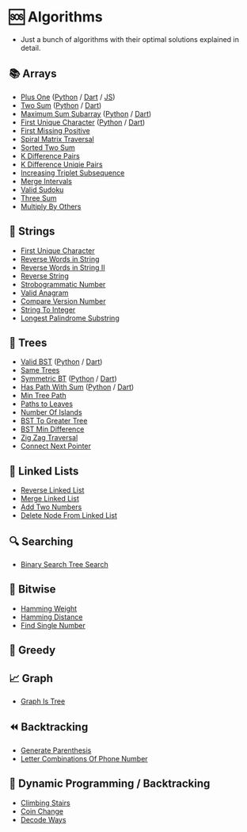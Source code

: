# 🆘 Algorithms
- Just a bunch of algorithms with their optimal solutions explained in detail.

## 📚 Arrays 
 - [Plus One](https://github.com/kumailn/Algorithms/blob/master/Python/Plus_One.py) ([Python](https://github.com/kumailn/Algorithms/blob/master/Python/Plus_One.py) / [Dart](https://github.com/kumailn/Algorithms/blob/master/Dart/Plus_One.dart) / [JS](https://github.com/kumailn/Algorithms/blob/master/Javascript/Plus_One.js))
 - [Two Sum](https://github.com/kumailn/Algorithms/blob/master/Python/Two_Sum_All_Pairs.py) ([Python](https://github.com/kumailn/Algorithms/blob/master/Python/Two_Sum_All_Pairs.py) / [Dart](https://github.com/kumailn/Algorithms/tree/master/Dart))
 - [Maximum Sum Subarray](https://github.com/kumailn/Algorithms/blob/master/Python/Maximum_Sum_Subarray.py) ([Python](https://github.com/kumailn/Algorithms/blob/master/Python/Maximum_Sum_Subarray.py) / [Dart](https://github.com/kumailn/Algorithms/blob/master/Dart/Maximum_Sum_Subarray.dart))
 - [First Unique Character](https://github.com/kumailn/Algorithms/blob/master/Python/First_Unique_Char.py) ([Python](https://github.com/kumailn/Algorithms/blob/master/Python/First_Unique_Char.py) / [Dart](https://github.com/kumailn/Algorithms/blob/master/Dart/First_Unique_Char.dart))
 - [First Missing Positive](https://github.com/kumailn/Algorithms/blob/master/Python/First_Missing_Positive.py)
 - [Spiral Matrix Traversal](https://github.com/kumailn/Algorithms/blob/master/Python/Spiral_Matrix_Traversal.py)
 - [Sorted Two Sum](https://github.com/kumailn/Algorithms/blob/master/Python/Two_Sum_Sorted.py)
 - [K Difference Pairs](https://github.com/kumailn/Algorithms/blob/master/Python/K_difference_pairs.py)
 - [K Difference Uniqie Pairs](https://github.com/kumailn/Algorithms/blob/master/Python/K_Diff_Unique_Pairs.py)
 - [Increasing Triplet Subsequence](https://github.com/kumailn/Algorithms/blob/master/Python/Increasing_Triplet_Subsequence.py)
 - [Merge Intervals](https://github.com/kumailn/Algorithms/blob/master/Python/Merge_Intervals.py)
 - [Valid Sudoku](https://github.com/kumailn/Algorithms/blob/master/Python/Valid_Sudoku.py)
 - [Three Sum](https://github.com/kumailn/Algorithms/blob/master/Python/Three_Sum.py)
 - [Multiply By Others](https://github.com/kumailn/Algorithms/blob/master/Python/Multiply_By_Others.py)

## 🎈 Strings
- [First Unique Character](https://github.com/kumailn/Algorithms/blob/master/Python/First_Unique_Char.py)
- [Reverse Words in String](https://github.com/kumailn/Algorithms/blob/master/Python/Reverse_Words_in_a_String.py)
- [Reverse Words in String II](https://github.com/kumailn/Algorithms/blob/master/Python/Reverse_Words_In_String_III.py)
- [Reverse String](https://github.com/kumailn/Algorithms/blob/master/Python/Reverse_String.py)
- [Strobogrammatic Number](https://github.com/kumailn/Algorithms/blob/master/Python/Strobogrammatic_Number.py)
- [Valid Anagram](https://github.com/kumailn/Algorithms/blob/master/Python/Valid_Anagram.py)
- [Compare Version Number](https://github.com/kumailn/Algorithms/blob/master/Python/Compare_Version_Numbers.py)
- [String To Integer](https://github.com/kumailn/Algorithms/blob/master/Python/String_To_Int.py)
- [Longest Palindrome Substring](https://github.com/kumailn/Algorithms/blob/master/Python/Longest_Palindrome_Substring.py)

## 🌳 Trees
- [Valid BST](https://github.com/kumailn/Algorithms/blob/master/Python/Validate_Binary_Tree.py) ([Python](https://github.com/kumailn/Algorithms/blob/master/Python/Validate_Binary_Tree.py) / [Dart](https://github.com/kumailn/Algorithms/blob/master/Dart/Validate_Binary_Tree.dart))
- [Same Trees](https://github.com/kumailn/Algorithms/blob/master/Python/Same_Tree.py)
- [Symmetric BT](https://github.com/kumailn/Algorithms/blob/master/Python/Symmetric_Tree.py) ([Python](https://github.com/kumailn/Algorithms/blob/master/Python/Symmetric_Tree.py) / [Dart](https://github.com/kumailn/Algorithms/blob/master/Dart/Symmetric_Tree.dart))
- [Has Path With Sum](https://github.com/kumailn/Algorithms/blob/master/Python/Has_Path_Sum.py) ([Python](https://github.com/kumailn/Algorithms/blob/master/Python/Has_Path_Sum.py) / [Dart]())
- [Min Tree Path](https://github.com/kumailn/Algorithms/blob/master/Python/Min_Tree_Path.py)
- [Paths to Leaves](https://github.com/kumailn/Algorithms/blob/master/Python/Path_To_Leaves.py)
- [Number Of Islands](https://github.com/kumailn/Algorithms/blob/master/Python/Number_Of_Islands.py)
- [BST To Greater Tree](https://github.com/kumailn/Algorithms/blob/master/Python/BST_To_Greater_Tree.py)
- [BST Min Difference](https://github.com/kumailn/Algorithms/blob/master/Python/BST_Min_Difference.py)
- [Zig Zag Traversal](https://github.com/kumailn/Algorithms/blob/master/Python/Binary_Tree_Zig_Zag_Traversal.py)
- [Connect Next Pointer](https://github.com/kumailn/Algorithms/blob/master/Python/Connect_Next_Pointer_Tree.py)

## 🔗 Linked Lists 
- [Reverse Linked List](https://github.com/kumailn/Algorithms/blob/master/Python/Reverse_Linked_List.py)
- [Merge Linked List](https://github.com/kumailn/Algorithms/blob/master/Python/Merge_Linked_List.py)
- [Add Two Numbers](https://github.com/kumailn/Algorithms/blob/master/Python/Add_Two_Numbers.py)
- [Delete Node From Linked List](https://github.com/kumailn/Algorithms/blob/master/Python/Delete_Node_From_Linked_List.py)

## 🔍 Searching
- [Binary Search Tree Search](https://github.com/kumailn/Algorithms/blob/master/Python/BST_Search.py)

## 💯 Bitwise
- [Hamming Weight](https://github.com/kumailn/Algorithms/blob/master/Python/Hamming_Weight.py)
- [Hamming Distance](https://github.com/kumailn/Algorithms/blob/master/Python/Hamming_Distance.py)
- [Find Single Number](https://github.com/kumailn/Algorithms/blob/master/Python/Single_Number.py)

## 🤑 Greedy

## 📈 Graph
- [Graph Is Tree](https://github.com/kumailn/Algorithms/blob/master/Python/Graph_Is_Tree.py)

## ⏪ Backtracking
- [Generate Parenthesis](https://github.com/kumailn/Algorithms/blob/master/Python/Generate_Paranthesis.py)
- [Letter Combinations Of Phone Number](https://github.com/kumailn/Algorithms/blob/master/Python/Letter_Combinations_of_a_Phone_Number.py)

## 🤖 Dynamic Programming / Backtracking
- [Climbing Stairs](https://github.com/kumailn/Algorithms/blob/master/Python/Climbing_Stairs.py)
- [Coin Change](https://github.com/kumailn/Algorithms/blob/master/Python/Coin_Change.py)
- [Decode Ways](https://github.com/kumailn/Algorithms/blob/master/Python/Decode_Ways.py)
